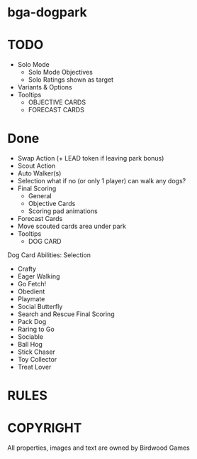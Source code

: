 # bga-dogpark

# TODO
- Solo Mode
  - Solo Mode Objectives
  - Solo Ratings shown as target
- Variants & Options
- Tooltips
  - OBJECTIVE CARDS
  - FORECAST CARDS


# Done
- Swap Action (+ LEAD token if leaving park bonus)
- Scout Action
- Auto Walker(s)
- Selection what if no (or only 1 player) can walk any dogs?
- Final Scoring
  - General
  - Objective Cards
  - Scoring pad animations
- Forecast Cards
- Move scouted cards area under park
- Tooltips
  - DOG CARD


Dog Card Abilities:
Selection
- Crafty
- Eager
Walking
- Go Fetch!
- Obedient
- Playmate
- Social Butterfly
- Search and Rescue
Final Scoring
- Pack Dog
- Raring to Go
- Sociable
- Ball Hog
- Stick Chaser
- Toy Collector
- Treat Lover





# RULES

# COPYRIGHT
All properties, images and text are owned by Birdwood Games



 